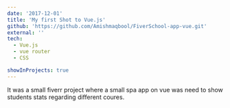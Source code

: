 ```yaml
---
date: '2017-12-01'
title: 'My first Shot to Vue.js'
github: 'https://github.com/Amishmaqbool/FiverSchool-app-vue.git'
external: ''
tech:
  - Vue.js
  - vue router
  - CSS

showInProjects: true
---
```


It was a small fiverr project where a small spa app on vue was need to show students stats regarding different coures.
